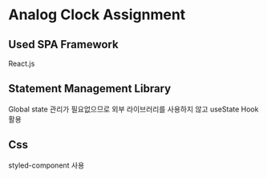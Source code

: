 # Analog Clock Assignment

## Used SPA Framework

React.js

## Statement Management Library

Global state 관리가 필요없으므로 외부 라이브러리를 사용하지 않고 useState Hook 활용

## Css

styled-component 사용
